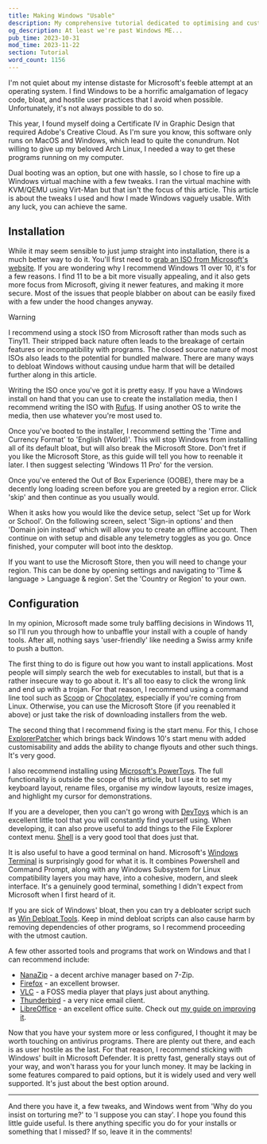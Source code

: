 ```yaml
---
title: Making Windows "Usable"
description: My comprehensive tutorial dedicated to optimising and customising Windows 11 for a somewhat usable user experience. I detail beneficial programs, tips, and essential tweaks to setup Windows 11 as a more or less servicable computer environment, somewhat tailored to your preferences.
og_description: At least we're past Windows ME...
pub_time: 2023-10-31
mod_time: 2023-11-22
section: Tutorial
word_count: 1156
---
```


I'm not quiet about my intense distaste for Microsoft's feeble attempt at an operating system. I find Windows to be a horrific amalgamation of legacy code, bloat, and hostile user practices that I avoid when possible. Unfortunately, it's not always possible to do so.

This year, I found myself doing a Certificate IV in Graphic Design that required Adobe's Creative Cloud. As I'm sure you know, this software only runs on MacOS and Windows, which lead to quite the conundrum. Not willing to give up my beloved Arch Linux, I needed a way to get these programs running on my computer.

Dual booting was an option, but one with hassle, so I chose to fire up a Windows virtual machine with a few tweaks. I ran the virtual machine with KVM/QEMU using Virt-Man but that isn't the focus of this article. This article is about the tweaks I used and how I made Windows vaguely usable. With any luck, you can achieve the same.

## Installation

While it may seem sensible to just jump straight into installation, there is a much better way to do it. You'll first need to [grab an ISO from Microsoft's website](https://www.microsoft.com/software-download/windows11). If you are wondering why I recommend Windows 11 over 10, it's for a few reasons. I find 11 to be a bit more visually appealing, and it also gets more focus from Microsoft, giving it newer features, and making it more secure. Most of the issues that people blabber on about can be easily fixed with a few under the hood changes anyway.

> [!WARNING]
> I recommend using a stock ISO from Microsoft rather than mods such as Tiny11. Their stripped back nature often leads to the breakage of certain features or incompatibility with programs. The closed source nature of most ISOs also leads to the potential for bundled malware. There are many ways to debloat Windows without causing undue harm that will be detailed further along in this article.

Writing the ISO once you've got it is pretty easy. If you have a Windows install on hand that you can use to create the installation media, then I recommend writing the ISO with [Rufus](https://rufus.ie). If using another OS to write the media, then use whatever you're most used to.

Once you've booted to the installer, I recommend setting the 'Time and Currency Format' to 'English (World)'. This will stop Windows from installing all of its default bloat, but will also break the Microsoft Store. Don't fret if you like the Microsoft Store, as this guide will tell you how to reenable it later. I then suggest selecting 'Windows 11 Pro' for the version.

Once you've entered the Out of Box Experience (OOBE), there may be a decently long loading screen before you are greeted by a region error. Click 'skip' and then continue as you usually would.

When it asks how you would like the device setup, select 'Set up for Work or School'. On the following screen, select 'Sign-in options' and then 'Domain join instead' which will allow you to create an offline account. Then continue on with setup and disable any telemetry toggles as you go. Once finished, your computer will boot into the desktop.

If you want to use the Microsoft Store, then you will need to change your region. This can be done by opening settings and navigating to 'Time & language > Language & region'. Set the 'Country or Region' to your own.

## Configuration

In my opinion, Microsoft made some truly baffling decisions in Windows 11, so I'll run you through how to unbaffle your install with a couple of handy tools. After all, nothing says 'user-friendly' like needing a Swiss army knife to push a button.

The first thing to do is figure out how you want to install applications. Most people will simply search the web for executables to install, but that is a rather insecure way to go about it. It's all too easy to click the wrong link and end up with a trojan. For that reason, I recommend using a command line tool such as [Scoop](https://scoop.sh) or [Chocolatey](https://chocolatey.org), especially if you're coming from Linux. Otherwise, you can use the Microsoft Store (if you reenabled it above) or just take the risk of downloading installers from the web.

The second thing that I recommend fixing is the start menu. For this, I chose [ExplorerPatcher](https://github.com/valinet/ExplorerPatcher/wiki) which brings back Windows 10's start menu with added customisability and adds the ability to change flyouts and other such things. It's very good.

I also recommend installing using [Microsoft's PowerToys](https://github.com/microsoft/PowerToys). The full functionality is outside the scope of this article, but I use it to set my keyboard layout, rename files, organise my window layouts, resize images, and highlight my cursor for demonstrations.

If you are a developer, then you can't go wrong with [DevToys](https://devtoys.app) which is an excellent little tool that you will constantly find yourself using. When developing, it can also prove useful to add things to the File Explorer context menu. [Shell](https://nilesoft.org) is a very good tool that does just that.

It is also useful to have a good terminal on hand. Microsoft's [Windows Terminal](https://github.com/microsoft/terminal) is surprisingly good for what it is. It combines Powershell and Command Prompt, along with any Windows Subsystem for Linux compatibility layers you may have, into a cohesive, modern, and sleek interface. It's a genuinely good terminal, something I didn't expect from Microsoft when I first heard of it.

If you are sick of Windows' bloat, then you can try a debloater script such as [Win Debloat Tools](https://github.com/LeDragoX/Win-Debloat-Tools). Keep in mind debloat scripts can also cause harm by removing dependencies of other programs, so I recommend proceeding with the utmost caution.

A few other assorted tools and programs that work on Windows and that I can recommend include:

- [NanaZip](https://github.com/M2Team/NanaZip) - a decent archive manager based on 7-Zip.
- [Firefox](https://www.mozilla.org/en-US/firefox/browsers) - an excellent browser.
- [VLC](https://www.videolan.org/vlc) - a FOSS media player that plays just about anything.
- [Thunderbird](https://www.thunderbird.net) - a very nice email client.
- [LibreOffice](https://www.libreoffice.org) - an excellent office suite. Check out [my guide on improving it](/posts/the-ultimate-libreoffice-setup).

Now that you have your system more or less configured, I thought it may be worth touching on antivirus programs. There are plenty out there, and each is as user hostile as the last. For that reason, I recommend sticking with Windows' built in Microsoft Defender. It is pretty fast, generally stays out of your way, and won't harass you for your lunch money. It may be lacking in some features compared to paid options, but it is widely used and very well supported. It's just about the best option around.

---

And there you have it, a few tweaks, and Windows went from 'Why do you insist on torturing me?' to 'I suppose you can stay'. I hope you found this little guide useful. Is there anything specific you do for your installs or something that I missed? If so, leave it in the comments!
